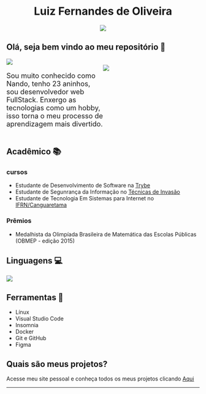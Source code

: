 

<div>
    <h1 align="center">Luiz Fernandes de Oliveira</h1>
</div>

<div align="center">
    <a href="https://www.linkedin.com/in/luizfernandesoliveiraoficial/">
        <img src="https://user-images.githubusercontent.com/37448340/87267194-5a2c8c80-c49d-11ea-95a5-993860580961.png" />
    </a>
</div>

<div>
    <h2>Olá, seja bem vindo ao meu repositório 👋</h1>
    <a href="https://github.com/LuizFernandesOliveira">
        <img src="https://visitor-badge.glitch.me/badge?page_id=LuizFernandesOliveira.visitor-badge" />
    </a>
    <div style="display: flex">
        <p style="width: 50%; font-size: 18px">Sou muito conhecido como Nando, tenho 23 aninhos, sou desenvolvedor web FullStack. Enxergo as tecnologias como um hobby, isso torna o meu processo de aprendizagem mais divertido.</p>
        <a hreg="https://github.com/anuraghazra/github-readme-stats">
            <img src="https://github-readme-stats.vercel.app/api?username=LuizFernandesOliveira" />
        </a>
    </div>
</div>

<div>
    <h2>Acadêmico 📚 </h1>
    <h3>cursos</h3>
    <ul>
        <li>
        Estudante de Desenvolvimento de Software na <a href="https://www.betrybe.com/">Trybe</a>
        </li>
        <li>
        Estudante de Segunrança da Informação no <a href="https://tecnicasdeinvasao.com/">Técnicas de Invasão</a>
        </li>
        <li>
        Estudante de Tecnologia Em Sistemas para Internet no <a href="https://portal.ifrn.edu.br/campus/canguaretama/cursos-regulares/curso-superior-de-tecnologia-em-sistemas-para-internet">IFRN/Canguaretama</a>
        </li>
    </ul>
    <h3>Prêmios</h3>
    <ul>
        <li>Medalhista da Olimpíada Brasileira de Matemática das Escolas Públicas (OBMEP - edição 2015) </li>
    </ul>
</div>

<div>
    <h2>Linguagens 💻</h1>
    <a hreg="https://github.com/LuizFernandesOliveira/github-readme-stats">
        <img src="https://github-readme-stats.vercel.app/api/top-langs/?username=LuizFernandesOliveira&langs_count=10" />
    </a>
</div>

<div>
    <h2>Ferramentas 🎨</h1>
    <ul>
        <li>Línux</li>
        <li>Visual Studio Code</li>
        <li>Insomnia</li>
        <li>Docker</li>
        <li>Git e GitHub</li>
        <li>Figma</li>
    </ul>
</div>

<div>
    <h2>Quais são meus projetos?</h1>
    <p>
         Acesse meu site pessoal e conheça todos os meus projetos clicando <a href="https://luizfernandesoliveiraoficial.vercel.app/">Aqui</a>
    </p>
</div>

---
